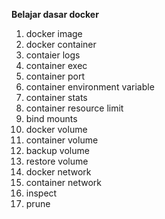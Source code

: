 **Belajar dasar docker**
1) docker image
2) docker container
3) contaier logs
4) container exec
5) container port
6) container environment variable
7) container stats
8) container resource limit
9) bind mounts
10) docker volume
11) container volume
12) backup volume
13) restore volume
14) docker network
15) container network
16) inspect
17) prune

